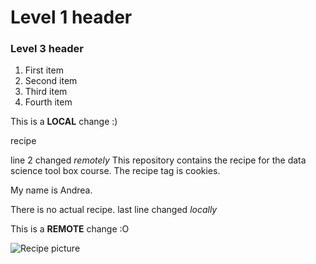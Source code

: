 # Level 1 header

### Level 3 header

<ol>
  <li>First item</li>
  <li>Second item</li>
  <li>Third item</li>
  <li>Fourth item</li>
</ol>

This is a **LOCAL** change :)

recipe

line 2 changed *remotely*
This repository contains the recipe for the data science tool box course. The recipe tag is cookies.

My name is Andrea.

There is no actual recipe.
last line changed *locally*

This is a **REMOTE** change :O

![Recipe picture](/Users/andreajones/Desktop/Data_science_toolbox_course/Assignment_3/recipe/recipe.jpg "Recipe picture")

